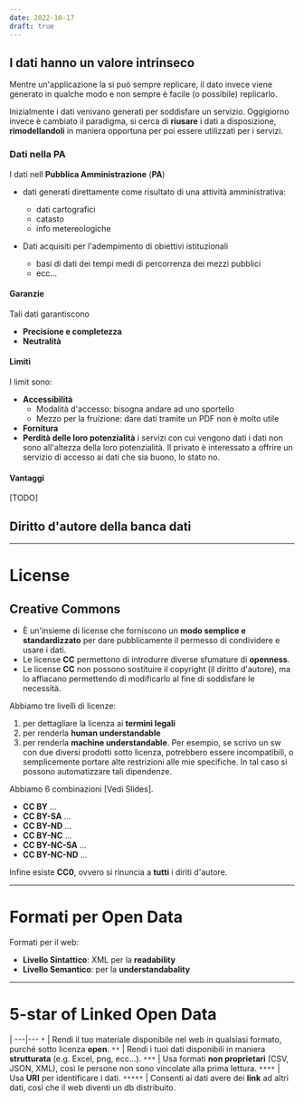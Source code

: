 ```yaml
---
date: 2022-10-17
draft: true
---
```


## I dati hanno un valore intrinseco
Mentre un'applicazione la si può sempre replicare, il dato invece viene generato in qualche modo e non sempre è facile (o possibile) replicarlo.

Inizialmente i dati venivano generati per soddisfare un servizio.
Oggigiorno invece è cambiato il paradigma, si cerca di **riusare** i dati a disposizione, **rimodellandoli** in maniera opportuna per poi essere utilizzati per i servizi.

### Dati nella PA
I dati nell **Pubblica Amministrazione** (**PA**)
- dati generati direttamente come risultato di una attività amministrativa:
	- dati cartografici
	- catasto
	- info metereologiche

- Dati acquisiti per l'adempimento di obiettivi istituzionali
	- basi di dati dei tempi medi di percorrenza dei mezzi pubblici
	- ecc...

#### Garanzie
Tali dati garantiscono
- **Precisione e completezza**
- **Neutralità**

#### Limiti
I limit sono:
- **Accessibilità**
	- Modalità d'accesso: bisogna andare ad uno sportello
	- Mezzo per la fruizione: dare dati tramite un PDF non è molto utile
- **Fornitura**
- **Perdità delle loro potenzialità** i servizi con cui vengono dati i dati non sono all'altezza della loro potenzialità. Il privato è interessato a offrire un servizio di accesso ai dati che sia buono, lo stato no.

#### Vantaggi
[TODO]

## Diritto d'autore della banca dati

----
# License
## Creative Commons
- È un'insieme di license che forniscono un **modo semplice e standardizzato** per dare pubblicamente il permesso di condividere e usare i dati.
- Le license **CC** permettono di introdurre diverse sfumature di **openness**.
- Le license **CC** non possono sostituire il copyright (il diritto d'autore), ma lo affiacano permettendo di modificarlo al fine di soddisfare le necessità.

Abbiamo tre livelli di licenze:
1. per dettagliare la licenza ai **termini legali**
2. per renderla **human understandable**
3. per renderla **machine understandable**. Per esempio, se scrivo un sw con due diversi prodotti sotto licenza, potrebbero essere incompatibili, o semplicemente portare alte restrizioni alle mie specifiche. In tal caso si possono automatizzare tali dipendenze.

Abbiamo 6 combinazioni [Vedi Slides].
- **CC BY** ...
- **CC BY-SA** ...
- **CC BY-ND** ...
- **CC BY-NC** ...
- **CC BY-NC-SA** ...
- **CC BY-NC-ND** ...

Infine esiste **CC0**, ovvero si rinuncia a **tutti** i diriti d'autore.

----
# Formati per Open Data
Formati per il web:
- **Livello Sintattico**: XML per la **readability**
- **Livello Semantico**: per la **understandabality**

----
# 5-star of Linked Open Data

 | 
---|---
`*` | Rendi il tuo materiale disponibile nel web in qualsiasi formato, purché sotto licenza **open**.
`**` | Rendi i tuoi dati disponibili in maniera **strutturata** (e.g. Excel, png, ecc...).
`***` | Usa formati **non proprietari** (CSV, JSON, XML), così le persone non sono vincolate alla prima lettura.
`****` | Usa **URI** per identificare i dati.
`*****` | Consenti ai dati avere dei **link** ad altri dati, così che il web diventi un db distribuito.

